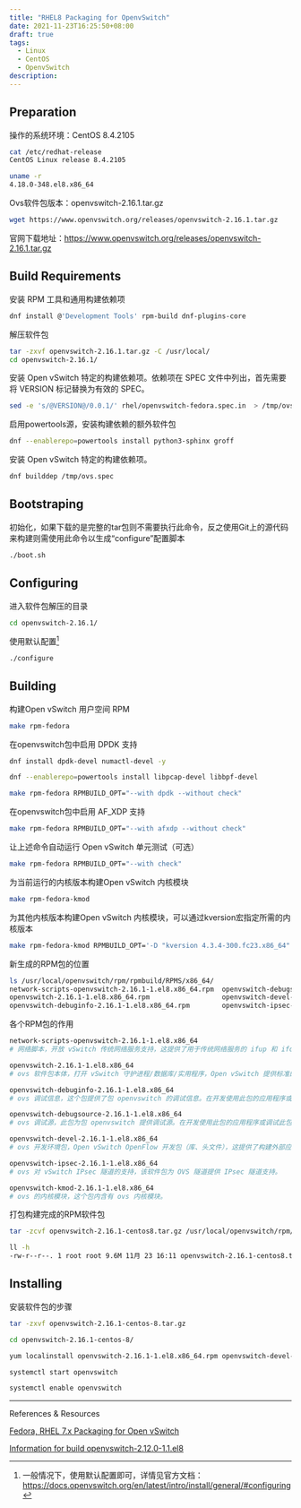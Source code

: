 ```yaml
---
title: "RHEL8 Packaging for OpenvSwitch"
date: 2021-11-23T16:25:50+08:00
draft: true
tags:
  - Linux
  - CentOS
  - OpenvSwitch
description:
---
```


## Preparation

操作的系统环境：CentOS 8.4.2105

```bash
cat /etc/redhat-release 
CentOS Linux release 8.4.2105
```

``` bash
uname -r
4.18.0-348.el8.x86_64
```

Ovs软件包版本：openvswitch-2.16.1.tar.gz

```bash
wget https://www.openvswitch.org/releases/openvswitch-2.16.1.tar.gz
```

官网下载地址：https://www.openvswitch.org/releases/openvswitch-2.16.1.tar.gz



## Build Requirements

安装 RPM 工具和通用构建依赖项

```bash
dnf install @'Development Tools' rpm-build dnf-plugins-core
```

解压软件包

```bash
tar -zxvf openvswitch-2.16.1.tar.gz -C /usr/local/
cd openvswitch-2.16.1/
```

安装 Open vSwitch 特定的构建依赖项。依赖项在 SPEC 文件中列出，首先需要将 VERSION 标记替换为有效的 SPEC。

```bash
sed -e 's/@VERSION@/0.0.1/' rhel/openvswitch-fedora.spec.in  > /tmp/ovs.spec
```

启用powertools源，安装构建依赖的额外软件包

```bash
dnf --enablerepo=powertools install python3-sphinx groff
```

安装 Open vSwitch 特定的构建依赖项。

```bash
dnf builddep /tmp/ovs.spec
```



## Bootstraping

初始化，如果下载的是完整的tar包则不需要执行此命令，反之使用Git上的源代码来构建则需使用此命令以生成“configure”配置脚本

```bash
./boot.sh
```



## Configuring

进入软件包解压的目录

```bash
cd openvswitch-2.16.1/
```

使用默认配置[^1]

```bash
./configure
```



## Building

构建Open vSwitch 用户空间 RPM

```bash
make rpm-fedora
```

在openvswitch包中启用 DPDK 支持

```bash
dnf install dpdk-devel numactl-devel -y
```

```bash
dnf --enablerepo=powertools install libpcap-devel libbpf-devel
```

```bash
make rpm-fedora RPMBUILD_OPT="--with dpdk --without check"
```



在openvswitch包中启用 AF_XDP 支持

```bash
make rpm-fedora RPMBUILD_OPT="--with afxdp --without check"
```



让上述命令自动运行 Open vSwitch 单元测试（可选）

```bash
make rpm-fedora RPMBUILD_OPT="--with check"
```



为当前运行的内核版本构建Open vSwitch 内核模块

```bash
make rpm-fedora-kmod
```



为其他内核版本构建Open vSwitch 内核模块，可以通过kversion宏指定所需的内核版本

```bash
make rpm-fedora-kmod RPMBUILD_OPT='-D "kversion 4.3.4-300.fc23.x86_64"'
```



新生成的RPM包的位置

```bash
ls /usr/local/openvswitch/rpm/rpmbuild/RPMS/x86_64/
network-scripts-openvswitch-2.16.1-1.el8.x86_64.rpm  openvswitch-debugsource-2.16.1-1.el8.x86_64.rpm  openvswitch-kmod-2.16.1-1.el8.x86_64.rpm
openvswitch-2.16.1-1.el8.x86_64.rpm                  openvswitch-devel-2.16.1-1.el8.x86_64.rpm
openvswitch-debuginfo-2.16.1-1.el8.x86_64.rpm        openvswitch-ipsec-2.16.1-1.el8.x86_64.rpm
```

各个RPM包的作用

```bash
network-scripts-openvswitch-2.16.1-1.el8.x86_64
# 网络脚本，开放 vSwitch 传统网络服务支持，这提供了用于传统网络服务的 ifup 和 ifdown 脚本。

openvswitch-2.16.1-1.el8.x86_64
# ovs 软件包本体，打开 vSwitch 守护进程/数据库/实用程序，Open vSwitch 提供标准的网络桥接功能并支持 OpenFlow 协议，以实现对流量的远程逐流控制。

openvswitch-debuginfo-2.16.1-1.el8.x86_64
# ovs 调试信息，这个包提供了包 openvswitch 的调试信息。在开发使用此包的应用程序或调试此包时，调试信息很有用。

openvswitch-debugsource-2.16.1-1.el8.x86_64
# ovs 调试源，此包为包 openvswitch 提供调试源。在开发使用此包的应用程序或调试此包时，调试源非常有用。

openvswitch-devel-2.16.1-1.el8.x86_64
# ovs 开发环境包，Open vSwitch OpenFlow 开发包（库、头文件），这提供了构建外部应用程序所需的静态库、libopenswitch.a 和 openvswitch 头文件。

openvswitch-ipsec-2.16.1-1.el8.x86_64
# ovs 对 vSwitch IPsec 隧道的支持，该软件包为 OVS 隧道提供 IPsec 隧道支持。

openvswitch-kmod-2.16.1-1.el8.x86_64
# ovs 的内核模块，这个包内含有 ovs 内核模块。
```

打包构建完成的RPM软件包

```bash
tar -zcvf openvswitch-2.16.1-centos8.tar.gz /usr/local/openvswitch/rpm/rpmbuild/RPMS/x86_64/

ll -h
-rw-r--r--. 1 root root 9.6M 11月 23 16:11 openvswitch-2.16.1-centos8.tar.gz
```





## Installing

安装软件包的步骤

```bash
tar -zxvf openvswitch-2.16.1-centos-8.tar.gz
```

```bash
cd openvswitch-2.16.1-centos-8/
```

```bash
yum localinstall openvswitch-2.16.1-1.el8.x86_64.rpm openvswitch-devel-2.16.1-1.el8.x86_64.rpm
```

```bash
systemctl start openvswitch
```

```bash
systemctl enable openvswitch
```

---



References & Resources

[Fedora, RHEL 7.x Packaging for Open vSwitch](https://docs.openvswitch.org/en/latest/intro/install/fedora/?highlight=build%20openvswitch)

[Information for build openvswitch-2.12.0-1.1.el8](https://cbs.centos.org/koji/buildinfo?buildID=30269)



[^1]: 一般情况下，使用默认配置即可，详情见官方文档：https://docs.openvswitch.org/en/latest/intro/install/general/#configuring
